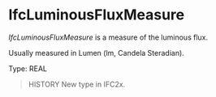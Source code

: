 # IfcLuminousFluxMeasure

_IfcLuminousFluxMeasure_ is a measure of the luminous flux.
<!-- end of short definition -->

Usually measured in Lumen (lm, Candela Steradian).

Type: REAL

> HISTORY New type in IFC2x.
